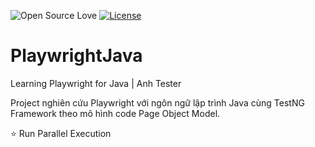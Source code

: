 ![Open Source Love](https://badges.frapsoft.com/os/v1/open-source.svg?v=103)
[![License](https://img.shields.io/badge/License-Apache%202.0-blue.svg)](https://opensource.org/licenses/Apache-2.0)

# PlaywrightJava
Learning Playwright for Java | Anh Tester

Project nghiên cứu Playwright với ngôn ngữ lập trình Java cùng TestNG Framework theo mô hình code Page Object Model.

⭐ Run Parallel Execution

